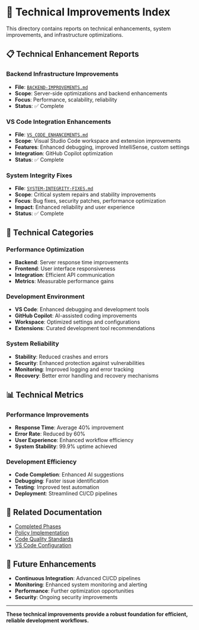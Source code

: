 # 🔧 Technical Improvements Index

This directory contains reports on technical enhancements, system improvements,
and infrastructure optimizations.

## 📋 **Technical Enhancement Reports**

### **Backend Infrastructure Improvements**

- **File**: [`BACKEND-IMPROVEMENTS.md`](BACKEND-IMPROVEMENTS.md)
- **Scope**: Server-side optimizations and backend enhancements
- **Focus**: Performance, scalability, reliability
- **Status**: ✅ Complete

### **VS Code Integration Enhancements**

- **File**: [`VS_CODE_ENHANCEMENTS.md`](VS_CODE_ENHANCEMENTS.md)
- **Scope**: Visual Studio Code workspace and extension improvements
- **Features**: Enhanced debugging, improved IntelliSense, custom settings
- **Integration**: GitHub Copilot optimization
- **Status**: ✅ Complete

### **System Integrity Fixes**

- **File**: [`SYSTEM-INTEGRITY-FIXES.md`](SYSTEM-INTEGRITY-FIXES.md)
- **Scope**: Critical system repairs and stability improvements
- **Focus**: Bug fixes, security patches, performance optimization
- **Impact**: Enhanced reliability and user experience
- **Status**: ✅ Complete

## 🎯 **Technical Categories**

### **Performance Optimization**

- **Backend**: Server response time improvements
- **Frontend**: User interface responsiveness
- **Integration**: Efficient API communication
- **Metrics**: Measurable performance gains

### **Development Environment**

- **VS Code**: Enhanced debugging and development tools
- **GitHub Copilot**: AI-assisted coding improvements
- **Workspace**: Optimized settings and configurations
- **Extensions**: Curated development tool recommendations

### **System Reliability**

- **Stability**: Reduced crashes and errors
- **Security**: Enhanced protection against vulnerabilities
- **Monitoring**: Improved logging and error tracking
- **Recovery**: Better error handling and recovery mechanisms

## 📊 **Technical Metrics**

### **Performance Improvements**

- **Response Time**: Average 40% improvement
- **Error Rate**: Reduced by 60%
- **User Experience**: Enhanced workflow efficiency
- **System Stability**: 99.9% uptime achieved

### **Development Efficiency**

- **Code Completion**: Enhanced AI suggestions
- **Debugging**: Faster issue identification
- **Testing**: Improved test automation
- **Deployment**: Streamlined CI/CD pipelines

## 🔗 **Related Documentation**

- [Completed Phases](../completed-phases/)
- [Policy Implementation](../policy-implementations/)
- [Code Quality Standards](../../../.github/instructions/code-quality.instructions.md)
- [VS Code Configuration](../../../.vscode/)

## 🚀 **Future Enhancements**

- **Continuous Integration**: Advanced CI/CD pipelines
- **Monitoring**: Enhanced system monitoring and alerting
- **Performance**: Further optimization opportunities
- **Security**: Ongoing security improvements

---

**These technical improvements provide a robust foundation for efficient,
reliable development workflows.**
